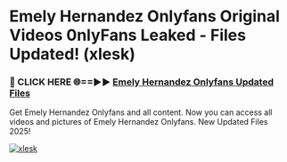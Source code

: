# Emely Hernandez Onlyfans Original Videos 0nlyFans Leaked - Files Updated! (xlesk)

<h3>🔴 CLICK HERE 🌐==►► <a href="https://tinyurl.com/2wckxsce" rel="nofollow">Emely Hernandez Onlyfans Updated Files</a></h3>

Get Emely Hernandez Onlyfans and all content. Now you can access all videos and pictures of Emely Hernandez Onlyfans. New Updated Files 2025!

[![xlesk](https://i.imgur.com/AFduVYN.gif)](https://tinyurl.com/2wckxsce)
